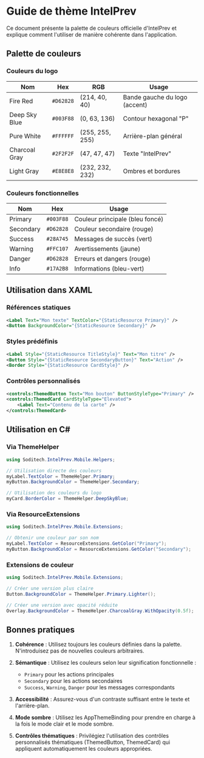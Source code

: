# Guide de thème IntelPrev

Ce document présente la palette de couleurs officielle d'IntelPrev et explique comment l'utiliser de manière cohérente dans l'application.

## Palette de couleurs

### Couleurs du logo

| Nom | Hex | RGB | Usage |
|-----|-----|-----|-------|
| Fire Red | `#D62828` | (214, 40, 40) | Bande gauche du logo (accent) |
| Deep Sky Blue | `#003F88` | (0, 63, 136) | Contour hexagonal "P" |
| Pure White | `#FFFFFF` | (255, 255, 255) | Arrière-plan général |
| Charcoal Gray | `#2F2F2F` | (47, 47, 47) | Texte "IntelPrev" |
| Light Gray | `#E8E8E8` | (232, 232, 232) | Ombres et bordures |

### Couleurs fonctionnelles

| Nom | Hex | Usage |
|-----|-----|-------|
| Primary | `#003F88` | Couleur principale (bleu foncé) |
| Secondary | `#D62828` | Couleur secondaire (rouge) |
| Success | `#28A745` | Messages de succès (vert) |
| Warning | `#FFC107` | Avertissements (jaune) |
| Danger | `#D62828` | Erreurs et dangers (rouge) |
| Info | `#17A2B8` | Informations (bleu-vert) |

## Utilisation dans XAML

### Références statiques

```xml
<Label Text="Mon texte" TextColor="{StaticResource Primary}" />
<Button BackgroundColor="{StaticResource Secondary}" />
```

### Styles prédéfinis

```xml
<Label Style="{StaticResource TitleStyle}" Text="Mon titre" />
<Button Style="{StaticResource SecondaryButton}" Text="Action" />
<Border Style="{StaticResource CardStyle}" />
```

### Contrôles personnalisés

```xml
<controls:ThemedButton Text="Mon bouton" ButtonStyleType="Primary" />
<controls:ThemedCard CardStyleType="Elevated">
    <Label Text="Contenu de la carte" />
</controls:ThemedCard>
```

## Utilisation en C#

### Via ThemeHelper

```csharp
using Soditech.IntelPrev.Mobile.Helpers;

// Utilisation directe des couleurs
myLabel.TextColor = ThemeHelper.Primary;
myButton.BackgroundColor = ThemeHelper.Secondary;

// Utilisation des couleurs du logo
myCard.BorderColor = ThemeHelper.DeepSkyBlue;
```

### Via ResourceExtensions

```csharp
using Soditech.IntelPrev.Mobile.Extensions;

// Obtenir une couleur par son nom
myLabel.TextColor = ResourceExtensions.GetColor("Primary");
myButton.BackgroundColor = ResourceExtensions.GetColor("Secondary");
```

### Extensions de couleur

```csharp
using Soditech.IntelPrev.Mobile.Extensions;

// Créer une version plus claire
Button.BackgroundColor = ThemeHelper.Primary.Lighter();

// Créer une version avec opacité réduite
Overlay.BackgroundColor = ThemeHelper.CharcoalGray.WithOpacity(0.5f);
```

## Bonnes pratiques

1. **Cohérence** : Utilisez toujours les couleurs définies dans la palette. N'introduisez pas de nouvelles couleurs arbitraires.
   
2. **Sémantique** : Utilisez les couleurs selon leur signification fonctionnelle :
   - `Primary` pour les actions principales
   - `Secondary` pour les actions secondaires
   - `Success`, `Warning`, `Danger` pour les messages correspondants
   
3. **Accessibilité** : Assurez-vous d'un contraste suffisant entre le texte et l'arrière-plan.
   
4. **Mode sombre** : Utilisez les AppThemeBinding pour prendre en charge à la fois le mode clair et le mode sombre.

5. **Contrôles thématiques** : Privilégiez l'utilisation des contrôles personnalisés thématiques (ThemedButton, ThemedCard) qui appliquent automatiquement les couleurs appropriées.
